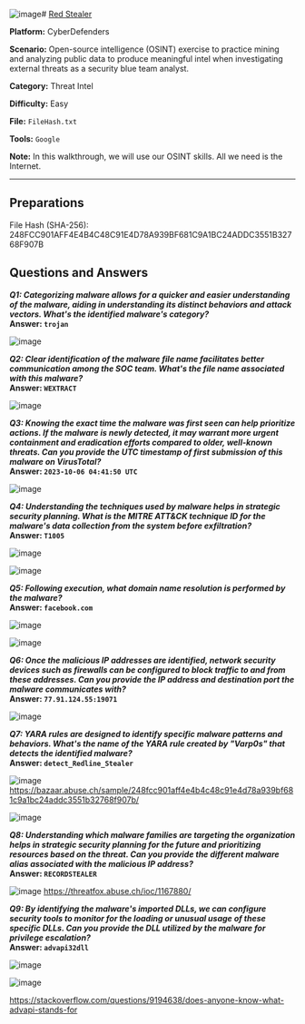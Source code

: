 ![image](https://github.com/user-attachments/assets/fa1c35f7-b1c0-49f9-af5c-e841b27c749e)# <a href="https://cyberdefenders.org/blueteam-ctf-challenges/red-stealer//">Red Stealer</a>

**Platform:** CyberDefenders

**Scenario:** Open-source intelligence (OSINT) exercise to practice mining and analyzing public data to produce meaningful intel when investigating external threats as a security blue team analyst.

**Category:** Threat Intel

**Difficulty:** Easy

**File:** `FileHash.txt`

**Tools:** `Google` 

**Note:** In this walkthrough, we will use our OSINT skills. All we need is the Internet.

---

## **Preparations**

File Hash (SHA-256): 248FCC901AFF4E4B4C48C91E4D78A939BF681C9A1BC24ADDC3551B32768F907B

## **Questions and Answers**

***Q1: Categorizing malware allows for a quicker and easier understanding of the malware, aiding in understanding its distinct behaviors and attack vectors. What's the identified malware's category?***  
**Answer: `trojan`**

![image](https://github.com/user-attachments/assets/c78af3ba-e07e-4ffc-b093-995614ed2739)



***Q2: Clear identification of the malware file name facilitates better communication among the SOC team. What's the file name associated with this malware?***  
**Answer: `WEXTRACT`**

![image](https://github.com/user-attachments/assets/c8f1b182-881c-48ed-938c-8838168622be)


***Q3: Knowing the exact time the malware was first seen can help prioritize actions. If the malware is newly detected, it may warrant more urgent containment and eradication efforts compared to older, well-known threats. Can you provide the UTC timestamp of first submission of this malware on VirusTotal?***  
**Answer: `2023-10-06 04:41:50 UTC`**

![image](https://github.com/user-attachments/assets/320cedc7-dd3b-4b7e-82ff-1eb2a6cb511f)


***Q4: Understanding the techniques used by malware helps in strategic security planning. What is the MITRE ATT&CK technique ID for the malware's data collection from the system before exfiltration?***  
**Answer: `T1005`**

![image](https://github.com/user-attachments/assets/77cfaf7e-5f9e-415d-a533-584550a104f1)

![image](https://github.com/user-attachments/assets/4066e8a9-3f6d-441a-9647-3e4a59519c6e)

***Q5: Following execution, what domain name resolution is performed by the malware?***  
**Answer: `facebook.com`**

![image](https://github.com/user-attachments/assets/ec542739-1ac7-491a-98fd-14d8eae726c3)


![image](https://github.com/user-attachments/assets/411eb2c8-de90-4fa2-bf73-cc7d89dfad7f)


***Q6: Once the malicious IP addresses are identified, network security devices such as firewalls can be configured to block traffic to and from these addresses. Can you provide the IP address and destination port the malware communicates with?***  
**Answer: `77.91.124.55:19071`**

![image](https://github.com/user-attachments/assets/9065fe28-a5e5-4d5d-a92f-d4d01f83af5b)


***Q7: YARA rules are designed to identify specific malware patterns and behaviors. What's the name of the YARA rule created by "Varp0s" that detects the identified malware?***  
**Answer: `detect_Redline_Stealer`**

![image](https://github.com/user-attachments/assets/336e015e-889b-41c6-bcf8-66abf466c15a)
https://bazaar.abuse.ch/sample/248fcc901aff4e4b4c48c91e4d78a939bf681c9a1bc24addc3551b32768f907b/

![image](https://github.com/user-attachments/assets/f44f8744-5fbc-4a1a-8d38-387af30bf131)


***Q8: Understanding which malware families are targeting the organization helps in strategic security planning for the future and prioritizing resources based on the threat. Can you provide the different malware alias associated with the malicious IP address?***  
**Answer: `RECORDSTEALER`**

![image](https://github.com/user-attachments/assets/8462a38a-05f4-4d55-9bd8-c6f6a037af3b)
https://threatfox.abuse.ch/ioc/1167880/

***Q9: By identifying the malware's imported DLLs, we can configure security tools to monitor for the loading or unusual usage of these specific DLLs. Can you provide the DLL utilized by the malware for privilege escalation?***  
**Answer: `advapi32dll`**

![image](https://github.com/user-attachments/assets/b35d28d9-7daa-492c-a4a0-cad53f7a954b)

![image](https://github.com/user-attachments/assets/ff71a41c-aee7-4936-a767-b83cc3bd1e2f)

https://stackoverflow.com/questions/9194638/does-anyone-know-what-advapi-stands-for
